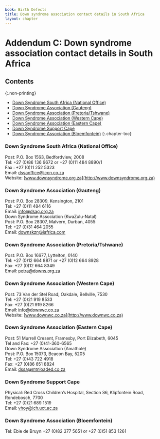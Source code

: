 ```yaml
---
book: Birth Defects
title: Down syndrome association contact details in South Africa
layout: chapter
---
```


# Addendum C: Down syndrome association contact details in South Africa

## Contents
{:.non-printing}

*   [Down Syndrome South Africa (National Office)](#down-syndrome-south-africa-national-office)
*   [Down Syndrome Association (Gauteng)](#down-syndrome-association-gauteng)
*   [Down Syndrome Association (Pretoria/Tshwane)](#down-syndrome-association-pretoriatshwane)
*   [Down Syndrome Association (Western Cape)](#down-syndrome-association-western-cape)
*   [Down Syndrome Association (Eastern Cape)](#down-syndrome-association-eastern-cape)
*   [Down Syndrome Support Cape](#down-syndrome-support-cape)
*   [Down Syndrome Association (Bloemfontein)](#down-syndrome-association-bloemfontein)
{:.chapter-toc}

### Down Syndrome South Africa (National Office)

Post: P.O. Box 1563, Bedfordview, 2008  
Tel: +27 (0)86 136 9672 or +27 (0)11 484 8890/1  
Fax : +27 (0)11 252 5323  
Email: [dssaoffice@icon.co.za](mailto:dssaoffice@icon.co.za)  
Website: [www.downsyndrome.org.za](http://www.downsyndrome.org.za)

### Down Syndrome Association (Gauteng)

Post: P.O. Box 28309, Kensington, 2101  
Tel: +27 (0)11 484 6116  
Email: [info@dsag.org.za](mailto:info@dsag.org.za)  
Down Syndrome Association (KwaZulu-Natal)  
Post: P.O. Box 28307, Malvern, Durban, 4055  
Tel: +27 (0)31 464 2055  
Email: [downskzn@iafrica.com](mailto:downskzn@iafrica.com)

### Down Syndrome Association (Pretoria/Tshwane)

Post: P.O. Box 16677, Lyttelton, 0140  
Tel: +27 (0)12 664 8871 or +27 (0)12 664 8928  
Fax: +27 (0)12 664 8349  
Email: [petra@downs.org.za](mailto:petra@downs.org.za)

### Down Syndrome Association (Western Cape)

Post: 73 Van der Stel Road, Oakdale, Bellville, 7530  
Tel: +27 (0)21 919 8533  
Fax: +27 (0)21 919 8266  
Email: [info@downwc.co.za](mailto:info@downwc.co.za)  
Website: [www.downwc.co.za](http://www.downwc.co.za)  

### Down Syndrome Association (Eastern Cape)

Post: 51 Murrell Cresent, Framesby, Port Elizabeth, 6045  
Tel and Fax: +27 (0)41-360-6565  
Down Syndrome Association (Amathole)  
Post: P.O. Box 15073, Beacon Bay, 5205  
Tel: +27 (0)43 722 4918  
Fax: +27 (0)86 651 8824  
Email: [dssa@mtnloaded.co.za](mailto:dssa@mtnloaded.co.za)

### Down Syndrome Support Cape

Physical: Red Cross Children’s Hospital, Section S6, Klipfontein Road, Rondebosch, 7700  
Tel: +27 (0)21 689 1519  
Email: [vhoy@ich.uct.ac.za](mailto:vhoy@ich.uct.ac.za)  

### Down Syndrome Association (Bloemfontein)

Tel: Ebie de Bruyn +27 (0)82 377 5651 or +27 (0)51 853 1261
